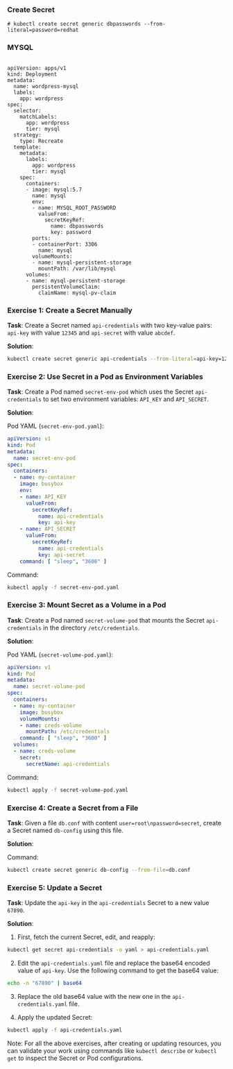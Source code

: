 ### Create Secret

```
# kubectl create secret generic dbpasswords --from-literal=password=redhat 

```


### MYSQL

```

apiVersion: apps/v1
kind: Deployment
metadata:
  name: wordpress-mysql
  labels:
    app: wordpress
spec:
  selector:
    matchLabels:
      app: wordpress
      tier: mysql
  strategy:
    type: Recreate
  template:
    metadata:
      labels:
        app: wordpress
        tier: mysql
    spec:
      containers:
      - image: mysql:5.7
        name: mysql
        env:
        - name: MYSQL_ROOT_PASSWORD
          valueFrom:
            secretKeyRef:
              name: dbpasswords
              key: password
        ports:
        - containerPort: 3306
          name: mysql
        volumeMounts:
        - name: mysql-persistent-storage
          mountPath: /var/lib/mysql
      volumes:
      - name: mysql-persistent-storage
        persistentVolumeClaim:
          claimName: mysql-pv-claim

```


### Exercise 1: Create a Secret Manually

**Task**: Create a Secret named `api-credentials` with two key-value pairs: `api-key` with value `12345` and `api-secret` with value `abcdef`.

**Solution**:
```bash
kubectl create secret generic api-credentials --from-literal=api-key=12345 --from-literal=api-secret=abcdef
```

### Exercise 2: Use Secret in a Pod as Environment Variables

**Task**: Create a Pod named `secret-env-pod` which uses the Secret `api-credentials` to set two environment variables: `API_KEY` and `API_SECRET`.

**Solution**:

Pod YAML (`secret-env-pod.yaml`):

```yaml
apiVersion: v1
kind: Pod
metadata:
  name: secret-env-pod
spec:
  containers:
  - name: my-container
    image: busybox
    env:
    - name: API_KEY
      valueFrom:
        secretKeyRef:
          name: api-credentials
          key: api-key
    - name: API_SECRET
      valueFrom:
        secretKeyRef:
          name: api-credentials
          key: api-secret
    command: [ "sleep", "3600" ]
```

Command:
```bash
kubectl apply -f secret-env-pod.yaml
```

### Exercise 3: Mount Secret as a Volume in a Pod

**Task**: Create a Pod named `secret-volume-pod` that mounts the Secret `api-credentials` in the directory `/etc/credentials`.

**Solution**:

Pod YAML (`secret-volume-pod.yaml`):

```yaml
apiVersion: v1
kind: Pod
metadata:
  name: secret-volume-pod
spec:
  containers:
  - name: my-container
    image: busybox
    volumeMounts:
    - name: creds-volume
      mountPath: /etc/credentials
    command: [ "sleep", "3600" ]
  volumes:
  - name: creds-volume
    secret:
      secretName: api-credentials
```

Command:
```bash
kubectl apply -f secret-volume-pod.yaml
```

### Exercise 4: Create a Secret from a File

**Task**: Given a file `db.conf` with content `user=root\npassword=secret`, create a Secret named `db-config` using this file.

**Solution**:

Command:
```bash
kubectl create secret generic db-config --from-file=db.conf
```

### Exercise 5: Update a Secret

**Task**: Update the `api-key` in the `api-credentials` Secret to a new value `67890`.

**Solution**:

1. First, fetch the current Secret, edit, and reapply:

```bash
kubectl get secret api-credentials -o yaml > api-credentials.yaml
```

2. Edit the `api-credentials.yaml` file and replace the base64 encoded value of `api-key`. Use the following command to get the base64 value:

```bash
echo -n "67890" | base64
```

3. Replace the old base64 value with the new one in the `api-credentials.yaml` file.

4. Apply the updated Secret:

```bash
kubectl apply -f api-credentials.yaml
```

Note: For all the above exercises, after creating or updating resources, you can validate your work using commands like `kubectl describe` or `kubectl get` to inspect the Secret or Pod configurations.
